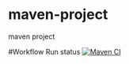 # maven-project
maven project

#Workflow Run status
[![Maven CI](https://github.com/savitri443/maven-project/actions/workflows/maven-ci.yml/badge.svg)](https://github.com/savitri443/maven-project/actions/workflows/maven-ci.yml)